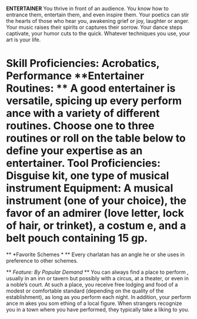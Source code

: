 __**ENTERTAINER**__
  You thrive in front of an audience. You know how to entrance them, entertain them, and even inspire them. Your poetics can stir the hearts of those who hear you, awakening grief or joy, laughter or anger. Your music raises their spirits or captures their sorrow. Your dance steps captivate, your humor cuts to the quick. Whatever techniques you use, your art is your life.

**Skill Proficiencies:** Acrobatics, Performance
**Entertainer Routines: ** A good entertainer is versatile, spicing up every perform ance with a variety of different routines. Choose one to three routines or roll on the table below to define your expertise as an entertainer.
**Tool Proficiencies:** Disguise kit, one type of musical instrument
**Equipment:** A musical instrument (one of your choice), the favor of an admirer (love letter, lock of hair, or trinket), a costum e, and a belt pouch containing 15 gp. 
===
** *Favorite Schemes * **
  Every charlatan has an angle he or she uses in preference to other schemes.

** *Feature: By Popular Demand* **
  You can always find a place to perform , usually in an inn or tavern but possibly with a circus, at a theater, or even in a noble’s court. At such a place, you receive free lodging and food of a modest or comfortable standard (depending on the quality of the establishment), as long as you perform each night. In addition, your perform ance m akes you som ething of a local figure. When strangers recognize you in a town where you have performed, they typically take a liking to you.